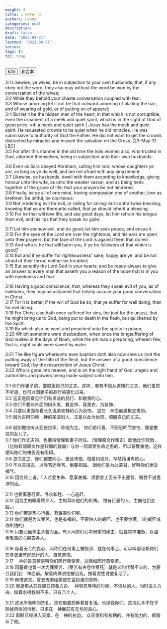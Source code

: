 ```yaml
---
weight: 3
title: 1 Peter 3
authors: Lenny
categories: null
description: 
draft: false
date: "2023-04-21"
lastmod: "2023-04-21"
series: 
tags: []
toc: true
---
```


<!--more-->

<!-- Tab links -->

<div class="tab">
  <button class="tablinks active" onclick="tablabel(event, 'english')">KJV</button>
  <button class="tablinks" onclick="tablabel(event, 'chinese')">和合本</button>
</div>

<!-- Tab content -->
<div id="english" class="tabcontent" style="display:block">

3:1 Likewise, ye wives, be in subjection to your own husbands; that, if any obey not the word, they also may without the word be won by the conversation of the wives;  
3:2 While they behold your chaste conversation coupled with fear.  
3:3 Whose adorning let it not be that outward adorning of plaiting the hair, and of wearing of gold, or of putting on of apparel;  
3:4 But let it be the hidden man of the heart, in that which is not corruptible, even the ornament of <a class = "red">a meek and quiet spirit</a>, which is in the sight of God of great price. <a class = "marginnote">v4: a meek and quiet spirit | Jesus has the meek and quiet spirit.  He requested crowds to be quiet when he did miracles.  He was submissive to authority of God the Father.  He did not want to get the crowds distracted by miracles and missed the salvation on the Cross. [23-May-31. LBC]</a>  
3:5 For after this manner in the old time the holy women also, who trusted in God, adorned themselves, being in subjection unto their own husbands:  

3:6 Even as Sara obeyed Abraham, calling him lord: whose daughters ye are, as long as ye do well, and are not afraid with any amazement.  
3:7 Likewise, ye husbands, dwell with them according to knowledge, giving honour unto the wife, as unto the weaker vessel, and as being heirs together of the grace of life; that your prayers be not hindered.  
3:8 Finally, be ye all of one mind, having compassion one of another, love as brethren, be pitiful, be courteous:  
3:9 Not rendering evil for evil, or railing for railing: but contrariwise blessing; knowing that ye are thereunto called, that ye should inherit a blessing.  
3:10 For he that will love life, and see good days, let him refrain his tongue from evil, and his lips that they speak no guile:  

3:11 Let him eschew evil, and do good; let him seek peace, and ensue it.  
3:12 For the eyes of the Lord are over the righteous, and his ears are open unto their prayers: but the face of the Lord is against them that do evil.  
3:13 And who is he that will harm you, if ye be followers of that which is good?  
3:14 But and if ye suffer for righteousness' sake, happy are ye: and be not afraid of their terror, neither be troubled;  
3:15 But sanctify the Lord God in your hearts: and be ready always to give an answer to every man that asketh you a reason of the hope that is in you with meekness and fear:  

3:16 Having a good conscience; that, whereas they speak evil of you, as of evildoers, they may be ashamed that falsely accuse your good conversation in Christ.  
3:17 For it is better, if the will of God be so, that ye suffer for well doing, than for evil doing.  
3:18 For Christ also hath once suffered for sins, the just for the unjust, that he might bring us to God, being put to death in the flesh, but quickened by the Spirit:  
3:19 By which also he went and preached unto the spirits in prison;  
3:20 Which sometime were disobedient, when once the longsuffering of God waited in the days of Noah, while the ark was a preparing, wherein few, that is, eight souls were saved by water.  

3:21 The like figure whereunto even baptism doth also now save us (not the putting away of the filth of the flesh, but the answer of a good conscience toward God,) by the resurrection of Jesus Christ:  
3:22 Who is gone into heaven, and is on the right hand of God; angels and authorities and powers being made subject unto him.  

</div>


<div id="chinese" class="tabcontent">

3:1 你们作妻子的、要顺服自己的丈夫。这样、若有不信从道理的丈夫、他们虽然不听道、也可以因妻子的品行被感化过来。  
3:2 这正是因看见你们有贞洁的品行、和敬畏的心。  
3:3 你们不要以外面的辫头发、戴金饰、穿美衣、为妆饰、  
3:4 只要以里面存着长久温柔安静的心为妆饰。  这在　神面前是极宝贵的。  
3:5 因为古时仰赖　神的圣洁妇人、正是以此为妆饰、顺服自己的丈夫。  

3:6 就如撒拉听从亚伯拉罕、称他为主。  你们若行善、不因恐吓而害怕、便是撒拉的女儿了。  
3:7 你们作丈夫的、也要按情理和妻子同住。〔情理原文作知识〕因他比你软弱、〔比你软弱原文作是软弱的器皿〕与你一同承受生命之恩的、所以要敬重他。这样便叫你们的祷告没有阻碍。  
3:8 总而言之、你们都要同心、彼此体恤、相爱如弟兄、存慈怜谦卑的心。  
3:9 不以恶报恶、以辱骂还辱骂、倒要祝福。  因你们是为此蒙召、好叫你们承受福气。  
3:10 因为经上说、『人若爱生命、愿享美福、须要禁止舌头不出恶言、嘴唇不说诡诈的话。  

3:11 也要离恶行善。寻求和睦、一心追赶。  
3:12 因为主的眼看顾义人、主的耳听他们的祈祷。  惟有行恶的人、主向他们变脸。』  
3:13 你们若是热心行善、有谁害你们呢。  
3:14 你们就是为义受苦、也是有福的。不要怕人的威吓、也不要惊慌。〔的威吓或作所怕的〕  
3:15 只要心里尊主基督为圣。有人问你们心中盼望的缘由、就要常作准备、以温柔敬畏的心回答各人。  

3:16 存着无亏的良心、叫你们在何事上被毁谤、就在何事上、可以叫那诬赖你们在基督里有好品行的人、自觉羞愧。  
3:17 　神的旨意若是叫你们因行善受苦、总强如因行恶受苦。  
3:18 因基督也曾一次为罪受苦、〔受苦有古卷作受死〕就是义的代替不义的、为要引我们到　神面前。按着肉体说他被治死。按着灵性说他复活了。  
3:19 他借这灵、曾去传道给那些在监狱里的灵听、  
3:20 就是那从前在挪亚预备方舟、　神容忍等待的时候、不信从的人。当时进入方舟、借着水得救的不多、只有八个人。  

3:21 这水所表明的洗礼、现在借着耶稣基督复活。也拯救你们。这洗礼本不在乎除掉肉体的污秽、只求在　神面前有无亏的良心。  
3:22 耶稣已经进入天堂、在　神的右边。  众天使和有权柄的、并有能力的、都服从了他。  
</div>
